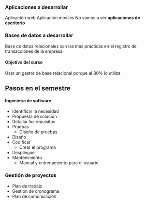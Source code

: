 ### Aplicaciones a desarrollar

Aplicación web
Aplicación móviles
No vamos a ver **aplicaciones de escritorio**

### Bases de datos a desarrollar

Base de datos relacionales son las más prácticas en el registro de transacciones de la empresa.

#### Objetivo del curso

Usar un gestor de base relacional porque el 80% lo utiliza

## Pasos en el semestre

#### Ingeniería de software

* Identificar la necesidad
* Propuesta de solución
* Detallar los requisitos
* Pruebas
  * DIseño de pruebas
* Diseño
* Codificar
  * Crear el programa
* Despliegue
* Mantenimiento
  * Manual y entrenamiento para el usuario

### Gestión de proyectos

* Plan de trabajo
* Gestión de cronograma
* Plan de comunicación
